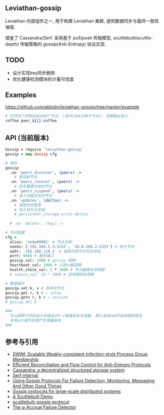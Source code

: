 Leviathan-gossip
---

Leviathan 内部组件之一, 用于构建 Leviathan 集群, 提供数据同步与最终一致性保障.

借鉴了 Cassandra/Serf. 采用基于 pull/push 传输模型, scuttlebutt(scuttle-depth) 传输策略的 gossip(Anti-Entropy) 协议实现.

## TODO

+ 设计实现key同步删除
+ 优化健康检测模块的计量可信度

## Examples

https://github.com/abbshr/leviathan-gossip/tree/master/example

```bash
# 打开四个控制台启动四个节点, (其中1和4为种子节点), 观察输出变化
coffee peer_${i}.coffee
```

## API (当前版本)

```coffee
Gossip = require 'leviathan-gossip'
gossip = new Gossip cfg

# 事件
gossip
  .on 'peers_discover', (peers) ->
    # 发现新节点
  .on 'peers_recover', (peers) ->
    # 恢复健康状态的节点
  .on 'peers_suspend', (peers) ->
    # 进入可疑状态的节点
  .on 'updates', (deltas) ->
    # 获取状态更新
    # 写入持久化存储
    # persistent_storage.write deltas
  
  # .on 'delete', (key) ->

# 节点配置
cfg =
  alias: 'node#0001' # 节点注释
  seeds: ['192.168.1.3:2333', '10.0.169.2:2333'] # 种子节点
  addr: '192.168.110.1' # 使用外部节点可达地址
  port: 6666 # 服务端口
  gossip_val: 1000 # gossip 周期
  heartbeat_val: 1000 # 心跳计数周期
  health_check_val: 5 * 1000 # 节点健康检测周期
  # reduce_val: 10 * 1000 # 空闲键回收周期

# 数据操作
gossip.set k, v # 写本地节点
gossip.get r, k # → value
gossip.getn r, k # → version
# gossip.del k

###
  可以按照不同的设计思路设计k-v增量版本生成器, 默认采用从0开始递增的版本
  本地set操作自增产生增量版本
###
```

## 参考与引用

+ [SWIM: Scalable Weakly-consistent Infection-style Process Group Membership](https://www.cs.cornell.edu/~asdas/research/dsn02-swim.pdf)
+ [Efficient Reconciliation and Flow Control for Anti-Entropy Protocols](http://www.cs.cornell.edu/home/rvr/papers/flowgossip.pdf)
+ [Cassandra: a decentralized structured storage system](http://www.cl.cam.ac.uk/~ey204/teaching/ACS/R212_2014_2015/papers/lakshman_ladis_2009.pdf)
+ [Serf internal](https://www.serfdom.io/docs/internals/gossip.html)
+ [Using Gossip Protocols For Failure Detection, Monitoring, Messaging And Other Good Things](http://highscalability.com/blog/2011/11/14/using-gossip-protocols-for-failure-detection-monitoring-mess.html)
+ [Gossip protocols for
large-scale distributed systems](http://sbrc2010.inf.ufrgs.br/resources/presentations/tutorial/tutorial-montresor.pdf)
+ [A Scuttlebutt Demo](http://awinterman.github.io/simple-scuttle/)
+ [scuttlebutt-gossip-protocol](https://distributedalgorithm.wordpress.com/2014/05/15/scuttlebutt-gossip-protocol/)
+ [The φ Accrual Failure Detector](http://www.jaist.ac.jp/~defago/files/pdf/IS_RR_2004_010.pdf)
